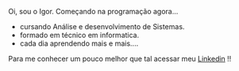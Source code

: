 Oi, sou o Igor. Começando na programação agora...

- cursando Análise e desenvolvimento de Sistemas.
- formado em técnico em informatica.
- cada dia aprendendo mais e mais....

Para me conhecer um pouco melhor que tal acessar meu 
<a href="www.linkedin.com/in/igor-paim-7a6998253">Linkedin</a>
!!
